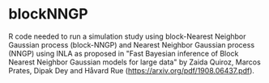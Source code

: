 # blockNNGP

R code needed to run a simulation study  using block-Nearest Neighbor Gaussian process (block-NNGP)  and Nearest Neighbor Gaussian process (NNGP) using INLA as proposed in 
"Fast Bayesian inference of Block Nearest Neighbor Gaussian models for large data" by Zaida Quiroz, Marcos Prates, Dipak Dey and Håvard Rue (https://arxiv.org/pdf/1908.06437.pdf). 

